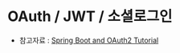 # OAuth / JWT / 소셜로그인

- 참고자료 : [Spring Boot and OAuth2 Tutorial](https://spring.io/guides/tutorials/spring-boot-oauth2/)